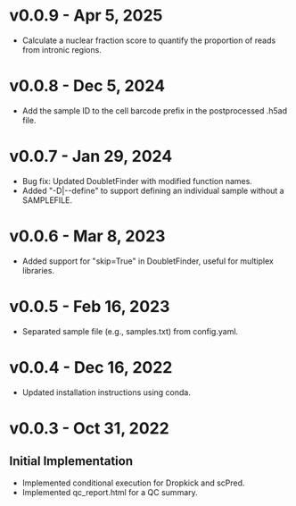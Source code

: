 # v0.0.9 - Apr 5, 2025

- Calculate a nuclear fraction score to quantify the proportion of reads from intronic regions.

# v0.0.8 - Dec 5, 2024

- Add the sample ID to the cell barcode prefix in the postprocessed .h5ad file.

# v0.0.7 - Jan 29, 2024

- Bug fix: Updated DoubletFinder with modified function names.
- Added "-D|--define" to support defining an individual sample without a SAMPLEFILE.

# v0.0.6 - Mar 8, 2023

- Added support for "skip=True" in DoubletFinder, useful for multiplex libraries.

# v0.0.5 - Feb 16, 2023

- Separated sample file (e.g., samples.txt) from config.yaml.

# v0.0.4 - Dec 16, 2022

- Updated installation instructions using conda.

# v0.0.3 - Oct 31, 2022

## Initial Implementation

- Implemented conditional execution for Dropkick and scPred.
- Implemented qc_report.html for a QC summary.


